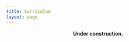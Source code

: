 ```yaml
---
title: Curriculum
layout: page
---
```


<p style="text-align: center;"><strong>Under construction.</strong></p>

<!-- <p>Hello there.</p>

<h2>Skills</h2>

<ul class="skill-list">
	<li>Not many.</li>
</ul>

<h2>Projects</h2>

<ul>
	<li><a href="https://github.com/jpmoutinho/jpmoutinho.github.io">This website</a></li>
</ul> -->
